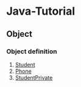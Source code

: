 # Java-Tutorial
## Object
### Object definition
1. [Student](https://github.com/zuolinye/Java-Tutorial/tree/master/Object/student)
2. [Phone](https://github.com/zuolinye/Java-Tutorial/tree/master/Object/Phone)
3. [StudentPrivate](https://github.com/zuolinye/Java-Tutorial/tree/master/Object/student_private)
